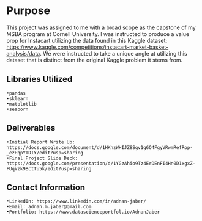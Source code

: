 # Purpose

This project was assigned to me with a broad scope as the capstone of my MSBA program at Cornell University. I was instructed to produce a value prop for Instacart utilizing the data found in this Kaggle dataset: https://www.kaggle.com/competitions/instacart-market-basket-analysis/data.
We were instructed to take a unique angle at utilizing this dataset that is distinct from the original Kaggle problem it stems from.

## Libraries Utilized 

    •pandas
    •sklearn
    •matplotlib
    •seaborn


## Deliverables 

    •Initial Report Write Up: https://docs.google.com/document/d/1HKhzWHIJZ8Sgv1g6O4FgyVRwmRefRop-_ezPqpYIDIY/edit?usp=sharing
    •Final Project Slide Deck: https://docs.google.com/presentation/d/1YGzAhio9Tz4ErDEnFI4Hn0D1xgxZ-FUqVzk9BctTu5k/edit?usp=sharing


## Contact Information
    
    •LinkedIn: https://www.linkedin.com/in/adnan-jaber/
    •Email: adnan.m.jaber@gmail.com
    •Portfolio: https://www.datascienceportfol.io/AdnanJaber 






```python

```


```python

```
